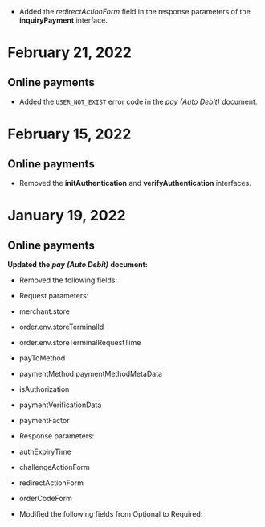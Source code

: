 *   Added the _redirectActionForm_ field in the response parameters of the **inquiryPayment** interface.

February 21, 2022
=================

Online payments
---------------

*   Added the `USER_NOT_EXIST` error code in the _pay (Auto Debit)_ document.

February 15, 2022
=================

Online payments
---------------

*   Removed the **initAuthentication** and **verifyAuthentication** interfaces.

January 19, 2022
================

Online payments
---------------

**Updated** **the** **_pay_** **_(_****_Auto Debit_****_)_** **document:**

*   Removed the following fields:

*   Request parameters:

*   merchant.store
*   order.env.storeTerminalId
*   order.env.storeTerminalRequestTime
*   payToMethod
*   paymentMethod.paymentMethodMetaData
*   isAuthorization
*   paymentVerificationData
*   paymentFactor

*   Response parameters:

*   authExpiryTime
*   challengeActionForm
*   redirectActionForm
*   orderCodeForm

*   Modified the following fields from Optional to Required: